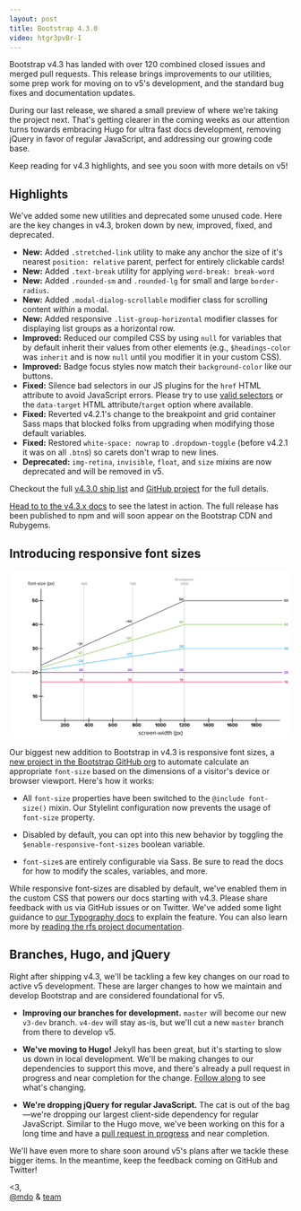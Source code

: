 ```yaml
---
layout: post
title: Bootstrap 4.3.0
video: htgr3pvBr-I
---
```


Bootstrap v4.3 has landed with over 120 combined closed issues and merged pull requests. This release brings improvements to our utilities, some prep work for moving on to v5's development, and the standard bug fixes and documentation updates.

During our last release, we shared a small preview of where we're taking the project next. That's getting clearer in the coming weeks as our attention turns towards embracing Hugo for ultra fast docs development, removing jQuery in favor of regular JavaScript, and addressing our growing code base.

Keep reading for v4.3 highlights, and see you soon with more details on v5!

## Highlights

We've added some new utilities and deprecated some unused code. Here are the key changes in v4.3, broken down by new, improved, fixed, and deprecated.

- **New:** Added `.stretched-link` utility to make any anchor the size of it's nearest `position: relative` parent, perfect for entirely clickable cards!
- **New:** Added `.text-break` utility for applying `word-break: break-word`
- **New:** Added `.rounded-sm` and `.rounded-lg` for small and large `border-radius`.
- **New:** Added `.modal-dialog-scrollable` modifier class for scrolling content _within_ a modal.
- **New:** Added responsive `.list-group-horizontal` modifier classes for displaying list groups as a horizontal row.
- **Improved:** Reduced our compiled CSS by using `null` for variables that by default inherit their values from other elements (e.g., `$headings-color` was `inherit` and is now `null` until you modifier it in your custom CSS).
- **Improved:** Badge focus styles now match their `background-color` like our buttons.
- **Fixed:** Silence bad selectors in our JS plugins for the `href` HTML attribute to avoid JavaScript errors. Please try to use [valid selectors](https://www.w3.org/TR/CSS21/syndata.html#value-def-identifier) or the `data-target` HTML attribute/`target` option where available.
- **Fixed:** Reverted v4.2.1's change to the breakpoint and grid container Sass maps that blocked folks from upgrading when modifying those default variables.
- **Fixed:** Restored `white-space: nowrap` to `.dropdown-toggle` (before v4.2.1 it was on all `.btn`s) so carets don't wrap to new lines.
- **Deprecated:** `img-retina`, `invisible`, `float`, and `size` mixins are now deprecated and will be removed in v5.

Checkout the full [v4.3.0 ship list](https://github.com/twbs/bootstrap/issues/27893) and [GitHub project](https://github.com/twbs/bootstrap/projects/16) for the full details.

[Head to to the v4.3.x docs](https://getbootstrap.com/docs/4.3/) to see the latest in action. The full release has been published to npm and will soon appear on the Bootstrap CDN and Rubygems.

## Introducing responsive font sizes

![Responsive font-sizes](/assets/img/2019/02/rfs.png)

Our biggest new addition to Bootstrap in v4.3 is responsive font sizes, a [new project in the Bootstrap GitHub org](https://github.com/twbs/rfs) to automate calculate an appropriate `font-size` based on the dimensions of a visitor's device or browser viewport. Here's how it works:

- All `font-size` properties have been switched to the `@include font-size()` mixin. Our Stylelint configuration now prevents the usage of `font-size` property.

- Disabled by default, you can opt into this new behavior by toggling the `$enable-responsive-font-sizes` boolean variable.

- `font-size`s are entirely configurable via Sass. Be sure to read the docs for how to modify the scales, variables, and more.

While responsive font-sizes are disabled by default, we've enabled them in the custom CSS that powers our docs starting with v4.3. Please share feedback with us via GitHub issues or on Twitter. We've added some light guidance to [our Typography docs](https://getbootstrap.com/docs/4.3/content/typography/#responsive-font-sizes) to explain the feature. You can also learn more by [reading the rfs project documentation](https://github.com/twbs/rfs).

## Branches, Hugo, and jQuery

Right after shipping v4.3, we'll be tackling a few key changes on our road to active v5 development. These are larger changes to how we maintain and develop Bootstrap and are considered foundational for v5.

- **Improving our branches for development.** `master` will become our new `v3-dev` branch. `v4-dev` will stay as-is, but we'll cut a new `master` branch from there to develop v5.

- **We've moving to Hugo!** Jekyll has been great, but it's starting to slow us down in local development. We'll be making changes to our dependencies to support this move, and there's already a pull request in progress and near completion for the change. [Follow along](https://github.com/twbs/bootstrap/pull/28014) to see what's changing.

- **We're dropping jQuery for regular JavaScript.** The cat is out of the bag—we're dropping our largest client-side dependency for regular JavaScript. Similar to the Hugo move, we've been working on this for a long time and have a [pull request in progress](https://github.com/twbs/bootstrap/pull/23586) and near completion.

We'll have even more to share soon around v5's plans after we tackle these bigger items. In the meantime, keep the feedback coming on GitHub and Twitter!

<3,<br>
[@mdo](https://twitter.com/mdo) & [team](https://github.com/twbs)
